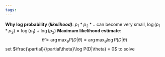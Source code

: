 ```yaml
---
tags:
---
```

**Why log probability (*likelihood)***:
$p_1*p_2*..$ can become very small, $\log(p_1*p_2)=\log(p_1)+\log(p_2)$
**Maximum likelihood estimate**:
$$
\hat{\theta} = \arg \max_{\theta}P(D|\theta) = \arg \max_{\theta}\log P(D|\theta)
$$
set $\frac{\partial}{\partial\theta}\log P(D|\theta) = 0$ to solve